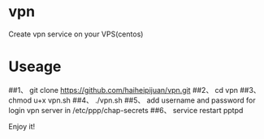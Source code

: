 # vpn
Create vpn service on your VPS(centos)

# Useage
##1、 git clone https://github.com/haiheipijuan/vpn.git 
##2、 cd vpn
##3、 chmod u+x vpn.sh 
##4、 ./vpn.sh
##5、 add username and password for login vpn server in /etc/ppp/chap-secrets
##6、 service restart pptpd

Enjoy it!
